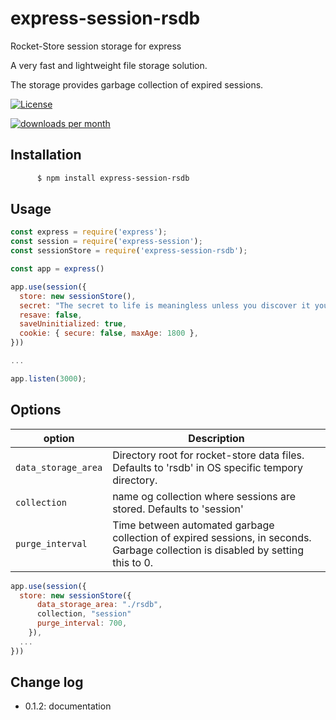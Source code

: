 # express-session-rsdb
Rocket-Store session storage for express

A very fast and lightweight file storage solution.

The storage provides garbage collection of expired sessions.


[![License](https://img.shields.io/npm/l/express-session-rsdb.svg)](https://github.com/paragi/express-session-rsdb/blob/master/LICENSE)

[![downloads per month](http://img.shields.io/npm/dm/express-session-rsdb.svg)](https://www.npmjs.org/package/express-session-rsdb)

## Installation
```sh
	  $ npm install express-session-rsdb
```

## Usage
```js
const express = require('express');
const session = require('express-session');
const sessionStore = require('express-session-rsdb');

const app = express()

app.use(session({
  store: new sessionStore(),
  secret: "The secret to life is meaningless unless you discover it yourself",
  resave: false,
  saveUninitialized: true,
  cookie: { secure: false, maxAge: 1800 },
}))

...

app.listen(3000);
```

## Options
| option | Description |
| --- | --- |
| `data_storage_area` | Directory root for rocket-store data files. Defaults to 'rsdb' in OS specific tempory directory.|
|`collection` | name og collection where sessions are stored. Defaults to 'session'|
|`purge_interval` | Time between automated garbage collection of expired sessions, in seconds. Garbage collection is disabled by setting this to 0. |

```js
app.use(session({
  store: new sessionStore({
      data_storage_area: "./rsdb",
      collection, "session"
      purge_interval: 700,
    }),
  ...
}))  
```
## Change log
* 0.1.2: documentation
